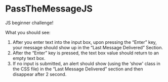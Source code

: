 # PassTheMessageJS

JS beginner challenge!

What you should see:
1. After you enter text into the input box, upon pressing the “Enter” key, your message should show up in the “Last Message Delivered” Section.
2. After the “Enter” key is pressed, the text box value should return to an empty text box.
3. If no input is submitted, an alert should show (using the ‘show' class in the CSS file) in the “Last Message Delivered” section and then disappear after 2 second.

